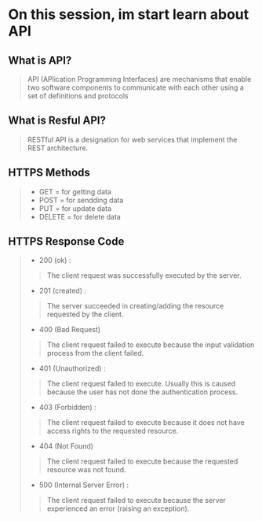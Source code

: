 # On this session, im start learn about API

## What is API?
> API (APlication Programming Interfaces)  are mechanisms that enable two software components to communicate with each other using a set of definitions and protocols

## What is Resful API?
> RESTful API is a designation for web services that implement the REST architecture.

## HTTPS Methods
> - GET     = for getting data
> - POST    = for sendding data
> - PUT     = for update data
> - DELETE  = for delete data

## HTTPS Response Code
> - 200 (ok)  :
> > The client request was successfully executed by the server.
> - 201 (created) :
> >The server succeeded in creating/adding the resource requested by the client.
> - 400 (Bad Request)
> > The client request failed to execute because the input validation process from the client failed.
> - 401 (Unauthorized) :
> > The client request failed to execute. Usually this is caused because the user has not done the authentication process.
> - 403 (Forbidden) :
> > The client request failed to execute because it does not have access rights to the requested resource.
> - 404 (Not Found)
> > The client request failed to execute because the requested resource was not found.
> - 500 (Internal Server Error) :
> > The client request failed to execute because the server experienced an error (raising an exception).